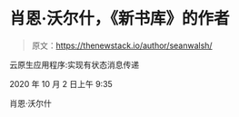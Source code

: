 # 肖恩·沃尔什，《新书库》的作者

> 原文：<https://thenewstack.io/author/seanwalsh/>

云原生应用程序:实现有状态消息传递

2020 年 10 月 2 日上午 9:35

肖恩·沃尔什